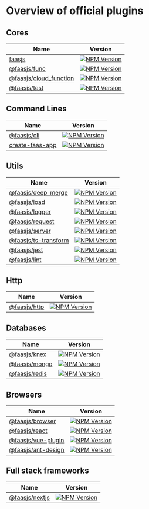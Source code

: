 # Overview of official plugins

## Cores

|Name|Version|
|---|---|
|[faasjs](https://github.com/faasjs/faasjs/tree/main/packages/faasjs)|[![NPM Version](https://img.shields.io/npm/v/faasjs.svg)](https://www.npmjs.com/package/faasjs)|
|[@faasjs/func](https://github.com/faasjs/faasjs/tree/main/packages/func)|[![NPM Version](https://img.shields.io/npm/v/@faasjs/func.svg)](https://www.npmjs.com/package/@faasjs/func)|
|[@faasjs/cloud_function](https://github.com/faasjs/faasjs/tree/main/packages/cloud_function)|[![NPM Version](https://img.shields.io/npm/v/@faasjs/cloud_function.svg)](https://www.npmjs.com/package/@faasjs/cloud_function)|
|[@faasjs/test](https://github.com/faasjs/faasjs/tree/main/packages/test)|[![NPM Version](https://img.shields.io/npm/v/@faasjs/test.svg)](https://www.npmjs.com/package/@faasjs/test)|

## Command Lines

|Name|Version|
|---|---|
|[@faasjs/cli](https://github.com/faasjs/faasjs/tree/main/packages/cli)|[![NPM Version](https://img.shields.io/npm/v/@faasjs/cli.svg)](https://www.npmjs.com/package/@faasjs/cli)|
|[create-faas-app](https://github.com/faasjs/faasjs/tree/main/packages/cli)|[![NPM Version](https://img.shields.io/npm/v/create-faas-app.svg)](https://www.npmjs.com/package/create-faas-app)|

## Utils

|Name|Version|
|---|---|
|[@faasjs/deep_merge](https://github.com/faasjs/faasjs/tree/main/packages/deep_merge)|[![NPM Version](https://img.shields.io/npm/v/@faasjs/deep_merge.svg)](https://www.npmjs.com/package/@faasjs/deep_merge)|
|[@faasjs/load](https://github.com/faasjs/faasjs/tree/main/packages/load)|[![NPM Version](https://img.shields.io/npm/v/@faasjs/load.svg)](https://www.npmjs.com/package/@faasjs/load)|
|[@faasjs/logger](https://github.com/faasjs/faasjs/tree/main/packages/logger)|[![NPM Version](https://img.shields.io/npm/v/@faasjs/logger.svg)](https://www.npmjs.com/package/@faasjs/logger)|
|[@faasjs/request](https://github.com/faasjs/faasjs/tree/main/packages/request)|[![NPM Version](https://img.shields.io/npm/v/@faasjs/request.svg)](https://www.npmjs.com/package/@faasjs/request)|
|[@faasjs/server](https://github.com/faasjs/faasjs/tree/main/packages/server)|[![NPM Version](https://img.shields.io/npm/v/@faasjs/server.svg)](https://www.npmjs.com/package/@faasjs/server)|
|[@faasjs/ts-transform](https://github.com/faasjs/faasjs/tree/main/packages/ts-transform)|[![NPM Version](https://img.shields.io/npm/v/@faasjs/ts-transform.svg)](https://www.npmjs.com/package/@faasjs/ts-transform)|
|[@faasjs/jest](https://github.com/faasjs/faasjs/tree/main/packages/jest)|[![NPM Version](https://img.shields.io/npm/v/@faasjs/jest.svg)](https://www.npmjs.com/package/@faasjs/jest)|
|[@faasjs/lint](https://github.com/faasjs/faasjs/tree/main/packages/lint)|[![NPM Version](https://img.shields.io/npm/v/@faasjs/lint.svg)](https://www.npmjs.com/package/@faasjs/lint)|

## Http

|Name|Version|
|---|---|
|[@faasjs/http](https://github.com/faasjs/faasjs/tree/main/packages/http)|[![NPM Version](https://img.shields.io/npm/v/@faasjs/http.svg)](https://www.npmjs.com/package/@faasjs/http)|

## Databases

|Name|Version|
|---|---|
|[@faasjs/knex](https://github.com/faasjs/faasjs/tree/main/packages/knex)|[![NPM Version](https://img.shields.io/npm/v/@faasjs/knex.svg)](https://www.npmjs.com/package/@faasjs/knex)|
|[@faasjs/mongo](https://github.com/faasjs/faasjs/tree/main/packages/mongo)|[![NPM Version](https://img.shields.io/npm/v/@faasjs/mongo.svg)](https://www.npmjs.com/package/@faasjs/mongo)|
|[@faasjs/redis](https://github.com/faasjs/faasjs/tree/main/packages/redis)|[![NPM Version](https://img.shields.io/npm/v/@faasjs/redis.svg)](https://www.npmjs.com/package/@faasjs/redis)|

## Browsers

|Name|Version|
|---|---|
|[@faasjs/browser](https://github.com/faasjs/faasjs/tree/main/packages/browser)|[![NPM Version](https://img.shields.io/npm/v/@faasjs/browser.svg)](https://www.npmjs.com/package/@faasjs/browser)|
|[@faasjs/react](https://github.com/faasjs/faasjs/tree/main/packages/react)|[![NPM Version](https://img.shields.io/npm/v/@faasjs/react.svg)](https://www.npmjs.com/package/@faasjs/react)|
|[@faasjs/vue-plugin](https://github.com/faasjs/faasjs/tree/main/packages/vue-plugin)|[![NPM Version](https://img.shields.io/npm/v/@faasjs/vue-plugin.svg)](https://www.npmjs.com/package/@faasjs/vue-plugin)|
|[@faasjs/ant-design](https://github.com/faasjs/faasjs/tree/main/packages/ant-design)|[![NPM Version](https://img.shields.io/npm/v/@faasjs/ant-design.svg)](https://www.npmjs.com/package/@faasjs/ant-design)|

## Full stack frameworks

|Name|Version|
|---|---|
|[@faasjs/nextjs](https://github.com/faasjs/faasjs/tree/main/packages/nextjs)|[![NPM Version](https://img.shields.io/npm/v/@faasjs/nextjs.svg)](https://www.npmjs.com/package/@faasjs/nextjs)|
